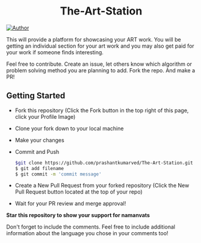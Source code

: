 <h1 align="center">
  The-Art-Station
</h1>

[![Author](https://img.shields.io/badge/author-prashantkumarved-yellow)](https://github.com/prashantkumarved)

This will provide a platform for showcasing your ART work. You will be getting an individual section for your art work and you may also get paid for your work if someone finds interesting.

Feel free to contribute. Create an issue, let others know which algorithm or problem solving method you are planning to add. 
Fork the repo. And make a PR!

## Getting Started
* Fork this repository (Click the Fork button in the top right of this page, click your Profile Image)

* Clone your fork down to your local machine

* Make your changes

* Commit and Push

  ```sh
  $git clone https://github.com/prashantkumarved/The-Art-Station.git
  $ git add filename 
  $ git commit -m 'commit message'
  ```

* Create a New Pull Request from your forked repository (Click the New Pull Request button located at the top of your repo)
* Wait for your PR review and merge approval!

__Star this repository to show your support for namanvats__

Don't forget to include the comments. Feel free to include additional information about the language you chose in your comments too! 
